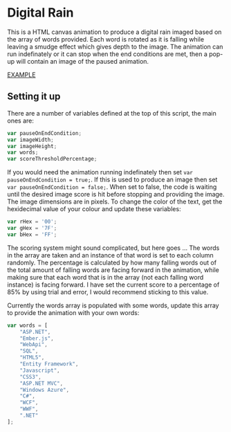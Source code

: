 # Digital Rain

This is a HTML canvas animation to produce a digital rain imaged based on the array of words provided. Each word is rotated as it is falling while leaving a smudge effect which gives depth to the image. The animation can run indefinately or it can stop when the end conditions are met, then a pop-up will contain an image of the paused animation.

[EXAMPLE](http://jsbin.com/nosocodaka/3/edit?js,output)

## Setting it up

There are a number of variables defined at the top of this script, the main ones are:

``` javascript
var pauseOnEndCondition;
var imageWidth;
var imageHeight;
var words;
var scoreThresholdPercentage;
```

If you would need the animation running indefinately then set `var pauseOnEndCondition = true;`. If this is used to produce an image then set `var pauseOnEndCondition = false;`. When set to false, the code is waiting until the desired image score is hit before stopping and providing the image. The image dimensions are in pixels. To change the color of the text, get the hexidecimal value of your colour and update these variables:

``` javascript
var rHex = '00';
var gHex = '7F';
var bHex = 'FF';
```

The scoring system might sound complicated, but here goes ... The words in the array are taken and an instance of that word is set to each column randomly. The percentage is calculated by how many falling words out of the total amount of falling words are facing forward in the animation, while making sure that each word that is in the array (not each falling word instance) is facing forward. I have set the current score to a percentage of 85% by using trial and error, I would recommend sticking to this value.

Currently the words array is populated with some words, update this array to provide the animation with your own words:

``` javascript
var words = [
	"ASP.NET",
	"Ember.js",
	"WebApi",
	"SQL",
	"HTML5",
	"Entity Framework",
	"Javascript",
	"CSS3",
	"ASP.NET MVC",
	"Windows Azure",
	"C#",
	"WCF",
	"WWF",
	".NET"
];
```
